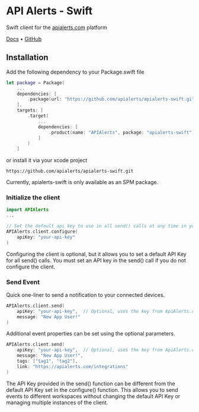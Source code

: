 # API Alerts - Swift

Swift client for the [apialerts.com](https://apialerts.com/) platform

[Docs](https://apialerts.com/docs/swift) • [GitHub](https://github.com/apialerts/apialerts-swift)

## Installation

Add the following dependency to your Package.swift file

```swift
let package = Package(
    ...
    dependencies: [
        .package(url: "https://github.com/apialerts/apialerts-swift.git", exact: "<latest-version>")
    ],
    targets: [
        .target(
            ...
            dependencies: [
                .product(name: "APIAlerts", package: "apialerts-swift"),
            ]
        )
    ]
```

or install it via your xcode project
```
https://github.com/apialerts/apialerts-swift.git
```

Currently, apialerts-swift is only available as an SPM package.


### Initialize the client

```swift
import APIAlerts
...

// Set the default api key to use in all send() calls at any time in your app
APIAlerts.client.configure(
    apiKey: "your-api-key"
)
```

Configuring the client is optional, but it allows you to set a default API Key for all send() calls. You must set an API key in the send() call if you do not configure the client.

### Send Event

Quick one-liner to send a notification to your connected devices.

```swift
APIAlerts.client.send(
    apiKey: "your-api-key",  // Optional, uses the key from ApiAlerts.client.configure() if not provided
    message: "New App User!"
)
```

Additional event properties can be set using the optional parameters.

```swift
APIAlerts.client.send(
    apiKey: "your-api-key",  // Optional, uses the key from ApiAlerts.client.configure() if not provided
    message: "New App User!",
    tags: ["tag1", "tag2"],
    link: "https://apialerts.com/integrations"
)
```

The API Key provided in the send() function can be different from the default API Key set in the configure() function. This allows you to send events to different workspaces without changing the default API Key or managing multiple instances of the client.
